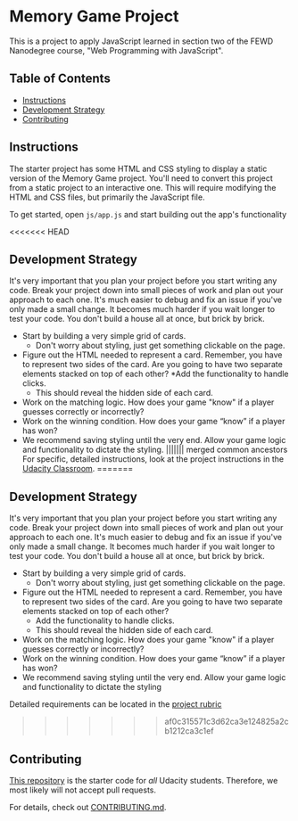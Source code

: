 # Memory Game Project

This is a project to apply JavaScript learned in section two of the FEWD Nanodegree course, "Web Programming with JavaScript".

## Table of Contents

* [Instructions](#instructions)
* [Development Strategy](#development_strategy)
* [Contributing](#contributing)

## Instructions

The starter project has some HTML and CSS styling to display a static version of the Memory Game project. You'll need to convert this project from a static project to an interactive one. This will require modifying the HTML and CSS files, but primarily the JavaScript file.

To get started, open `js/app.js` and start building out the app's functionality

<<<<<<< HEAD
## Development Strategy

It's very important that you plan your project before you start writing any code. Break your project down into small pieces of work and plan out your approach to each one. It's much easier to debug and fix an issue if you've only made a small change. It becomes much harder if you wait longer to test your code. You don't build a house all at once, but brick by brick.

* Start by building a very simple grid of cards.
	* Don't worry about styling, just get something clickable on the page.
* Figure out the HTML needed to represent a card. Remember, you have to represent two sides of the card. Are you going to have two separate elements stacked on top of each other?
	*Add the functionality to handle clicks.
	* This should reveal the hidden side of each card.
* Work on the matching logic. How does your game "know" if a player guesses correctly or incorrectly?
* Work on the winning condition. How does your game “know” if a player has won?
* We recommend saving styling until the very end. Allow your game logic and functionality to dictate the styling.
||||||| merged common ancestors
For specific, detailed instructions, look at the project instructions in the [Udacity Classroom](https://classroom.udacity.com/me).
=======
## Development Strategy

It's very important that you plan your project before you start writing any code. Break your project down into small pieces of work and plan out your approach to each one. It's much easier to debug and fix an issue if you've only made a small change. It becomes much harder if you wait longer to test your code. You don't build a house all at once, but brick by brick.

* Start by building a very simple grid of cards.
	* Don't worry about styling, just get something clickable on the page.
* Figure out the HTML needed to represent a card. Remember, you have to represent two sides of the card. Are you going to have two separate elements stacked on top of each other?
	* Add the functionality to handle clicks.
	* This should reveal the hidden side of each card.
* Work on the matching logic. How does your game "know" if a player guesses correctly or incorrectly?
* Work on the winning condition. How does your game “know” if a player has won?
* We recommend saving styling until the very end. Allow your game logic and functionality to dictate the styling

Detailed requirements can be located in the [project rubric](https://review.udacity.com/#!/rubrics/591/view)
>>>>>>> af0c315571c3d62ca3e124825a2cb1212ca3c1ef

## Contributing

[This repository](https://github.com/udacity/fend-project-memory-game) is the starter code for _all_ Udacity students. Therefore, we most likely will not accept pull requests.

For details, check out [CONTRIBUTING.md](CONTRIBUTING.md).
